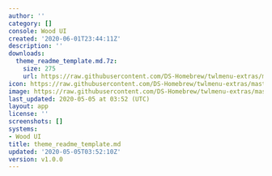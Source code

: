 ```yaml
---
author: ''
category: []
console: Wood UI
created: '2020-06-01T23:44:11Z'
description: ''
downloads:
  theme_readme_template.md.7z:
    size: 275
    url: https://raw.githubusercontent.com/DS-Homebrew/twlmenu-extras/master/_nds/TWiLightMenu/akmenu/themes/theme_readme_template.md.7z
icon: https://raw.githubusercontent.com/DS-Homebrew/twlmenu-extras/master/unistore/icons/ak.png
image: https://raw.githubusercontent.com/DS-Homebrew/twlmenu-extras/master/unistore/icons/ak.png
last_updated: 2020-05-05 at 03:52 (UTC)
layout: app
license: ''
screenshots: []
systems:
- Wood UI
title: theme_readme_template.md
updated: '2020-05-05T03:52:10Z'
version: v1.0.0
---
```

